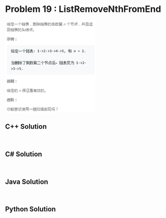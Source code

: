 
# Problem 19 : ListRemoveNthFromEnd

<img src="https://github.com/Peefy/PeefyLeetCode/blob/master/doc/1-100/19.ListRemoveNthFromEnd/problem.png"/>

## C++ Solution

```c++



```

## C# Solution

```csharp



```

## Java Solution

```java



```

## Python Solution

```python



```


